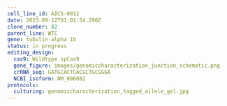 ```yaml
---
cell_line_id: AICS-0012
date: 2023-09-12T01:01:54.290Z
clone_number: 82
parent_line: WTC
gene: tubulin-alpha 1b
status: in progress
editing_design:
  cas9: Wildtype spCas9
  gene_figure: images/genomiccharacterization_junction_schematic.png
  crRNA_seq: GATGCACTCACGCTGCGGGA
  NCBI_isoform: NM_006082
protocols:
  culturing: genomiccharacterization_tagged_allele_gel.jpg
---
```

